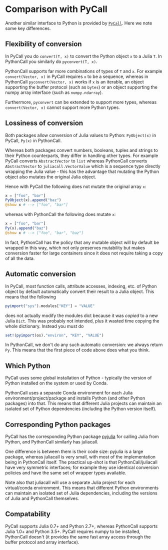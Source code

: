 # Comparison with PyCall

Another similar interface to Python is provided by [`PyCall`](https://github.com/JuliaPy/PyCall.jl). Here we note some key differences.

## Flexibility of conversion

In PyCall you do `convert(T, x)` to convert the Python object `x` to a Julia `T`. In PythonCall you similarly do `pyconvert(T, x)`.

PythonCall supports far more combinations of types of `T` and `x`. For example `convert(Vector, x)` in PyCall requires `x` to be a sequence, whereas in PythonCall `pyconvert(Vector, x)` works if `x` is an iterable, an object supporting the buffer protocol (such as `bytes`) or an object supporting the numpy array interface (such as `numpy.ndarray`).

Furthermore, `pyconvert` can be extended to support more types, whereas `convert(Vector, x)` cannot support more Python types.

## Lossiness of conversion

Both packages allow conversion of Julia values to Python: `PyObject(x)` in PyCall, `Py(x)` in PythonCall.

Whereas both packages convert numbers, booleans, tuples and strings to their Python counterparts, they differ in handling other types. For example PyCall converts `AbstractVector` to `list` whereas PythonCall converts `AbstractVector` to `juliacall.VectorValue` which is a sequence type directly wrapping the Julia value - this has the advantage that mutating the Python object also mutates the original Julia object.

Hence with PyCall the following does not mutate the original array `x`:
```julia
x = ["foo", "bar"]
PyObject(x).append("baz")
@show x # --> ["foo", "bar"]
```
whereas with PythonCall the following does mutate `x`:
```julia
x = ["foo", "bar"]
Py(x).append("baz")
@show x # --> ["foo", "bar", "baz"]
```

In fact, PythonCall has the policy that any mutable object will by default be wrapped in this way, which not only preserves mutability but makes conversion faster for large containers since it does not require taking a copy of all the data.

## Automatic conversion

In PyCall, most function calls, attribute accesses, indexing, etc. of Python object by default automatically convert their result to a Julia object. This means that the following
```julia
pyimport("sys").modules["KEY"] = "VALUE"
```
does not actually modify the modules dict because it was *copied* to a new Julia `Dict`. This was probably not intended, plus it wasted time copying the whole dictionary. Instead you must do
```julia
set!(pyimport(os)."environ", "KEY", "VALUE")
```

In PythonCall, we don't do any such automatic conversion: we always return `Py`. This means that the first piece of code above does what you think.

## Which Python

PyCall uses some global installation of Python - typically the version of Python installed on the system or used by Conda.

PythonCall uses a separate Conda environment for each Julia environment/project/package and installs Python (and other Python packages) into that. This means that different Julia projects can maintain an isolated set of Python dependencies (including the Python version itself).

## Corresponding Python packages

PyCall has the corresponding Python package [pyjulia](https://github.com/JuliaPy/pyjulia) for calling Julia from Python, and PythonCall similarly has juliacall.

One difference is between them is their code size: pyjulia is a large package, whereas juliacall is very small, with most of the implementation being in PythonCall itself. The practical up-shot is that PythonCall/juliacall have very symmetric interfaces; for example they use identical conversion policies and have the same set of wrapper types available.

Note also that juliacall will use a separate Julia project for each virtual/conda environment. This means that different Python environments can maintain an isolated set of Julia dependencies, including the versions of Julia and PythonCall themselves.

## Compatability

PyCall supports Julia 0.7+ and Python 2.7+, whereas PythonCall supports Julia 1.0+ and Python 3.5+. PyCall requires numpy to be installed, PythonCall doesn't (it provides the same fast array access through the buffer protocol and array interface).
